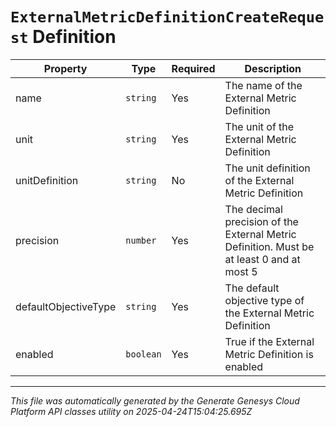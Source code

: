 # `ExternalMetricDefinitionCreateRequest` Definition

| Property | Type | Required | Description |
|----------|------|----------|-------------|
| name | `string` | Yes | The name of the External Metric Definition |
| unit | `string` | Yes | The unit of the External Metric Definition |
| unitDefinition | `string` | No | The unit definition of the External Metric Definition |
| precision | `number` | Yes | The decimal precision of the External Metric Definition. Must be at least 0 and at most 5 |
| defaultObjectiveType | `string` | Yes | The default objective type of the External Metric Definition |
| enabled | `boolean` | Yes | True if the External Metric Definition is enabled |

---

*This file was automatically generated by the Generate Genesys Cloud Platform API classes utility on 2025-04-24T15:04:25.695Z*